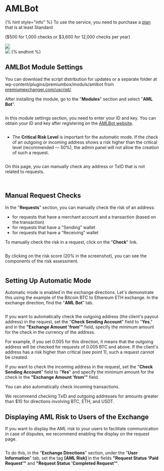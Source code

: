 # AMLBot

{% hint style="info" %}
To use the service, you need to purchase a [plan](https://amlbot.com/ru/api-integration) that is at least Standard

($500 for 1,000 checks or $3,600 for 12,000 checks per year)

![](<../../../.gitbook/assets/image (1238)_eng.png>)\
![](<../../../.gitbook/assets/image (1216)_eng.png>)
{% endhint %}

## **AMLBot Module Settings**

You can download the script distribution for updates or a separate folder at wp-content/plugins/premiumbox/moduls/amlbot from [premiumexchanger.com/uscript/](http://premiumexchanger.com/uscript/).

After installing the module, go to the "**Modules**" section and select "**AML Bot**".

<figure><img src="../../../.gitbook/assets/Screenshot_12 (1)_eng.png" alt=""><figcaption></figcaption></figure>

In this module settings section, you need to enter your ID and key. You can obtain your ID and key after registering on the [AMLBot website](https://web.amlbot.com/account).

<figure><img src="../../../.gitbook/assets/Screenshot_13 (1)_eng.png" alt=""><figcaption></figcaption></figure>

* The **Critical Risk Level** is important for the automatic mode. If the check of an outgoing or incoming address shows a risk higher than the critical level (recommended — 50%), the admin panel will not allow the creation of such a request.

<figure><img src="../../../.gitbook/assets/Screenshot_14 (1)_eng.png" alt=""><figcaption></figcaption></figure>

On this page, you can manually check any address or TxID that is not related to requests.

<figure><img src="../../../.gitbook/assets/Screenshot_15 (2)_eng.png" alt=""><figcaption></figcaption></figure>

<figure><img src="../../../.gitbook/assets/Screenshot_16 (4)_eng.png" alt=""><figcaption></figcaption></figure>

## **Manual Request Checks**

In the "**Requests**" section, you can manually check the risk of an address:

* for requests that have a merchant account and a transaction (based on the transaction)
* for requests that have a "Sending" wallet
* for requests that have a "Receiving" wallet

To manually check the risk in a request, click on the "**Check**" link.

<figure><img src="../../../.gitbook/assets/Screenshot_17 (3)_eng.png" alt=""><figcaption></figcaption></figure>

By clicking on the risk score (20% in the screenshot), you can see the components of the risk assessment.

<figure><img src="../../../.gitbook/assets/Screenshot_18 (2)_eng.png" alt=""><figcaption></figcaption></figure>

## **Setting Up Automatic Mode**

Automatic mode is enabled in the exchange directions. Let's demonstrate this using the example of the Bitcoin BTC to Ethereum ETH exchange. In the exchange direction, find the "**AML Bot**" tab.

<figure><img src="../../../.gitbook/assets/Screenshot_19 (3)_eng.png" alt=""><figcaption></figcaption></figure>

If you want to automatically check the outgoing address (the client's payout address) in the request, set the "**Check Sending Account**" field to "**Yes**," and in the **"Exchange Amount 'from'"** field, specify the minimum amount for the check in the currency of the address.

For example, if you set 0.005 for this direction, it means that the outgoing address will be checked for requests of 0.005 BTC and above. If the client's address has a risk higher than critical (see point 1), such a request cannot be created.

If you want to check the incoming address in the request, set the "**Check Sending Account**" field to "**Yes**" and specify the minimum amount for the check in the **"Exchange Amount 'from'"** field.

You can also automatically check incoming transactions.

We recommend checking TxID and outgoing addresses for amounts greater than $10 for directions involving BTC, ETH, and USDT.

## **Displaying AML Risk to Users of the Exchange**

If you want to display the AML risk to your users to facilitate communication in case of disputes, we recommend enabling the display on the request page.

<figure><img src="../../../.gitbook/assets/Screenshot_20 (1)_eng.png" alt=""><figcaption></figcaption></figure>

To do this, in the "**Exchange Directions**" section, under the "**User Information**" tab, set the tag **\[AML Risk]** in the fields **"Request Status 'Paid Request'"** and **"Request Status 'Completed Request'"**.

<figure><img src="../../../.gitbook/assets/image (1116)_eng.png" alt=""><figcaption></figcaption></figure>